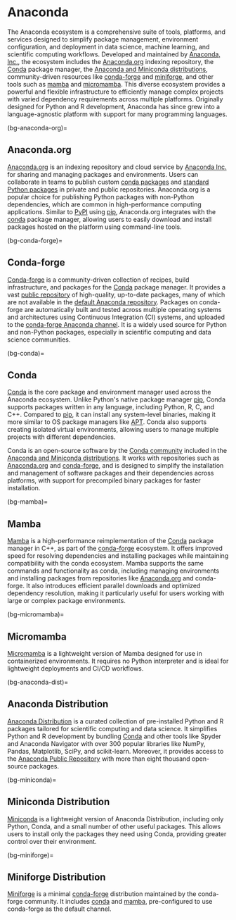# Anaconda

The Anaconda ecosystem is a comprehensive suite of tools, platforms, 
and services designed to simplify package management, environment configuration, 
and deployment in data science, machine learning, and scientific computing workflows. 
Developed and maintained by [Anaconda, Inc.](https://www.anaconda.com),
the ecosystem includes the [Anaconda.org](#bg-anaconda-org) indexing repository,
the [Conda](#bg-conda) package manager, the [Anaconda and Miniconda distributions](#bg-anaconda-dist),
community-driven resources like [conda-forge](#bg-conda-forge) and [miniforge](#bg-miniforge),
and other tools such as [mamba](#bg-mamba) and [micromamba](#bg-mamba).
This diverse ecosystem provides a powerful and flexible infrastructure 
to efficiently manage complex projects with varied dependency requirements 
across multiple platforms.
Originally designed for Python and R development,
Anaconda has since grew into a language-agnostic platform
with support for many programming languages.


(bg-anaconda-org)=
## Anaconda.org

[Anaconda.org](http://www.anaconda.org/)
is an indexing repository and cloud service
by [Anaconda Inc.](http://anaconda.com/)
for sharing and managing packages and environments.
Users can collaborate in teams 
to publish custom [conda packages](https://docs.conda.io/projects/conda/en/stable/user-guide/concepts/packages.html)
and [standard Python packages](https://docs.anaconda.com/anacondaorg/user-guide/packages/standard-python-packages/)
in private and public repositories.
Anaconda.org is a popular choice
for publishing Python packages with non-Python dependencies,
which are common in high-performance computing applications.
Similar to [PyPI](#bg-pypi) using [pip](#bg-pip),
Anaconda.org integrates with the [conda](#bg-conda) package manager, 
allowing users to easily download and install packages 
hosted on the platform using command-line tools.


(bg-conda-forge)=
## Conda-forge

[Conda-forge](https://conda-forge.org/) is a community-driven collection of recipes,
build infrastructure, and packages for the [Conda](#bg-conda) package manager.
It provides a vast [public repository](https://github.com/conda-forge/feedstocks) 
of high-quality, up-to-date packages,
many of which are not available in the [default Anaconda repository](https://repo.anaconda.com/pkgs/).
Packages on conda-forge are automatically built
and tested across multiple operating systems and architectures
using Continuous Integration (CI) systems,
and uploaded to the [conda-forge Anaconda channel](https://anaconda.org/conda-forge).
It is a widely used source for Python and non-Python packages,
especially in scientific computing and data science communities.


(bg-conda)=
## Conda

[Conda](https://docs.conda.io) 
is the core package and environment manager used across the Anaconda ecosystem.
Unlike Python's native package manager [pip](#bg-pip), 
Conda supports packages written in any language, 
including Python, R, C, and C++. 
Compared to [pip](#bg-pip), it can install any system-level binaries,
making it more similar to OS package managers like [APT](https://wiki.debian.org/apt-get).
Conda also supports creating isolated virtual environments,
allowing users to manage multiple projects with different dependencies.

Conda is an open-source software by the [Conda community](https://conda.org/)
included in the [Anaconda and Miniconda distributions](#bg-anaconda-dist).
It works with repositories such as [Anaconda.org](#bg-anaconda-org) and [conda-forge](#bg-conda-forge),
and is designed to simplify the installation and management 
of software packages and their dependencies across platforms,
with support for precompiled binary packages for faster installation. 


(bg-mamba)=
## Mamba

[Mamba](https://mamba.readthedocs.io/) is a high-performance
reimplementation of the [Conda](#bg-conda) package manager in C++,
as part of the [conda-forge](#bg-conda-forge) ecosystem.
It offers improved speed for resolving dependencies and installing packages
while maintaining compatibility with the conda ecosystem.
Mamba supports the same commands and functionality as conda,
including managing environments and installing packages
from repositories like [Anaconda.org](#bg-anaconda-org) and conda-forge.
It also introduces efficient parallel downloads
and optimized dependency resolution,
making it particularly useful for users
working with large or complex package environments.


(bg-micromamba)=
## Micromamba

[Micromamba](https://mamba.readthedocs.io/en/latest/user_guide/micromamba.html) 
is a lightweight version of Mamba 
designed for use in containerized environments. 
It requires no Python interpreter 
and is ideal for lightweight deployments and CI/CD workflows.


(bg-anaconda-dist)=
## Anaconda Distribution

[Anaconda Distribution](https://docs.anaconda.com/anaconda/) is a curated collection 
of pre-installed Python and R packages tailored for scientific computing and data science.
It simplifies Python and R development 
by bundling [Conda](#bg-conda)
and other tools like Spyder and Anaconda Navigator
with over 300 popular libraries like 
NumPy, Pandas, Matplotlib, SciPy, and scikit-learn.
Moreover, it provides access to the [Anaconda Public Repository](https://repo.anaconda.com/pkgs/)
with more than eight thousand open-source packages.


(bg-miniconda)=
## Miniconda Distribution

[Miniconda](https://docs.anaconda.com/miniconda/) 
is a lightweight version of Anaconda Distribution, 
including only Python, Conda, and a small number of other useful packages.
This allows users to install only the packages they need using Conda, 
providing greater control over their environment.


(bg-miniforge)=
## Miniforge Distribution

[Miniforge](https://github.com/conda-forge/miniforge) 
is a minimal [conda-forge](#bg-conda-forge) distribution 
maintained by the conda-forge community.
It includes [conda](#bg-conda) and [mamba](#bg-mamba), 
pre-configured to use conda-forge as the default channel.

